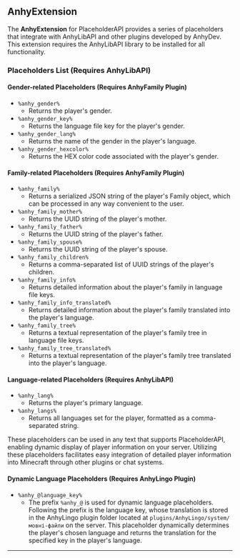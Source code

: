 ## AnhyExtension

The **AnhyExtension** for PlaceholderAPI provides a series of placeholders that integrate with AnhyLibAPI and other plugins developed by AnhyDev. This extension requires the AnhyLibAPI library to be installed for all functionality.

### Placeholders List (Requires AnhyLibAPI)

#### Gender-related Placeholders (Requires AnhyFamily Plugin)

- `%anhy_gender%`
  - Returns the player's gender.
- `%anhy_gender_key%`
  - Returns the language file key for the player's gender.
- `%anhy_gender_lang%`
  - Returns the name of the gender in the player's language.
- `%anhy_gender_hexcolor%`
  - Returns the HEX color code associated with the player's gender.

#### Family-related Placeholders (Requires AnhyFamily Plugin)

- `%anhy_family%`
  - Returns a serialized JSON string of the player's Family object, which can be processed in any way convenient to the user.
- `%anhy_family_mother%`
  - Returns the UUID string of the player's mother.
- `%anhy_family_father%`
  - Returns the UUID string of the player's father.
- `%anhy_family_spouse%`
  - Returns the UUID string of the player's spouse.
- `%anhy_family_children%`
  - Returns a comma-separated list of UUID strings of the player's children.
- `%anhy_family_info%`
  - Returns detailed information about the player's family in language file keys.
- `%anhy_family_info_translated%`
  - Returns detailed information about the player's family translated into the player's language.
- `%anhy_family_tree%`
  - Returns a textual representation of the player's family tree in language file keys.
- `%anhy_family_tree_translated%`
  - Returns a textual representation of the player's family tree translated into the player's language.

#### Language-related Placeholders (Requires AnhyLibAPI)

- `%anhy_lang%`
  - Returns the player's primary language.
- `%anhy_langs%`
  - Returns all languages set for the player, formatted as a comma-separated string.

These placeholders can be used in any text that supports PlaceholderAPI, enabling dynamic display of player information on your server. Utilizing these placeholders facilitates easy integration of detailed player information into Minecraft through other plugins or chat systems.

#### Dynamic Language Placeholders (Requires AnhyLingo Plugin)

- `%anhy_@language_key%`
  - The prefix `%anhy_@` is used for dynamic language placeholders. Following the prefix is the language key, whose translation is stored in the AnhyLingo plugin folder located at `plugins/AnhyLingo/system/мовні-файли` on the server. This placeholder dynamically determines the player's chosen language and returns the translation for the specified key in the player's language.

---